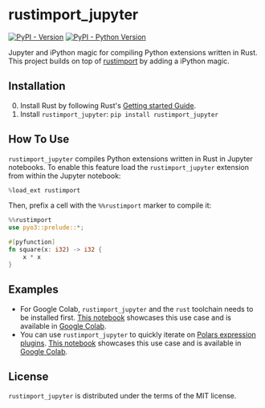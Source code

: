 # rustimport_jupyter

[![PyPI - Version](https://img.shields.io/pypi/v/rustimport_jupyter.svg)](https://pypi.org/project/rustimport_jupyter)
[![PyPI - Python Version](https://img.shields.io/pypi/pyversions/rustimport_jupyter.svg)](https://pypi.org/project/rustimport_jupyter)

Jupyter and iPython magic for compiling Python extensions written in Rust. This project builds on top of [rustimport](https://github.com/mityax/rustimport) by adding a iPython magic.

## Installation

0. Install Rust by following Rust's [Getting started Guide](https://www.rust-lang.org/learn/get-started).
1. Install `rustimport_jupyter`: `pip install rustimport_jupyter`

## How To Use

`rustimport_jupyter` compiles Python extensions written in Rust in Jupyter notebooks.
To enable this feature load the `rustimport_jupyter` extension from within the Jupyter notebook:

```python
%load_ext rustimport
```

Then, prefix a cell with the `%%rustimport` marker to compile it:

```rust
%%rustimport
use pyo3::prelude::*;

#[pyfunction]
fn square(x: i32) -> i32 {
    x * x
}
```

## Examples

- For Google Colab, `rustimport_jupyter` and the `rust` toolchain needs to be installed first.
[This notebook](https://github.com/thomasjpfan/rustimport_jupyter/blob/main/examples/rust_import_colab.ipynb)
showcases this use case and is available in [Google Colab](http://colab.research.google.com/github/thomasjpfan/rustimport_jupyter/blob/main/examples/rust_import_colab.ipynb).
- You can use `rustimport_jupyter` to quickly iterate on [Polars expression plugins](https://pola-rs.github.io/polars/user-guide/expressions/plugins/). [This notebook](https://github.com/thomasjpfan/rustimport_jupyter/blob/main/examples/polars_expression_plugins.ipynb) showcases this use case and is available in [Google Colab](http://colab.research.google.com/github/thomasjpfan/rustimport_jupyter/blob/main/examples/polars_expression_plugins.ipynb).

## License

`rustimport_jupyter` is distributed under the terms of the MIT license.
